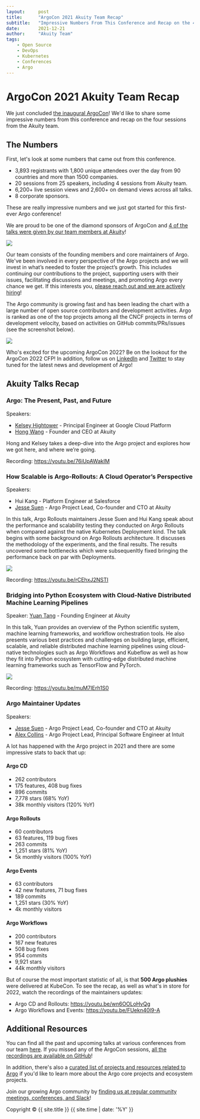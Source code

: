 ```yaml
---
layout:     post
title:      "ArgoCon 2021 Akuity Team Recap"
subtitle:   "Impressive Numbers From This Conference and Recap on the 4 Sessions From the Akuity Team"
date:       2021-12-21
author:     "Akuity Team"
tags:
    - Open Source
    - DevOps
    - Kubernetes
    - Conferences
    - Argo
---
```


# ArgoCon 2021 Akuity Team Recap

We just concluded [the inaugural ArgoCon](https://argoproj.github.io/argocon21/)! We'd like to share some impressive numbers from this conference and recap on the four sessions from the Akuity team.

## The Numbers

First, let's look at some numbers that came out from this conference.

* 3,893 registrants with 1,800 unique attendees over the day from 90 countries and more than 1500 companies.
* 20 sessions from 25 speakers, including 4 sessions from Akuity team.
* 6,200+ live session views and 2,600+ on demand views across all talks.
* 8 corporate sponsors.

These are really impressive numbers and we just got started for this first-ever Argo conference! 

We are proud to be one of the diamond sponsors of ArgoCon and [4 of the talks were given by our team members at Akuity](https://akuity.io/resources)!

![](https://i.imgur.com/etuK5UF.jpg)

Our team consists of the founding members and core maintainers of Argo. We've been involved in every perspective of the Argo projects and we will invest in what’s needed to foster the project’s growth. This includes continuing our contributions to the project, supporting users with their issues, facilitating discussions and meetings, and promoting Argo every chance we get. If this interests you, [please reach out and we are actively hiring](https://akuity.io/careers)!

The Argo community is growing fast and has been leading the chart with a large number of open source contributors and development activities. Argo is ranked as one of the top projects among all the CNCF projects in terms of development velocity, based on activities on GitHub commits/PRs/issues (see the screenshot below).

![](https://i.imgur.com/jOokULF.jpg)


Who's excited for the upcoming ArgoCon 2022? Be on the lookout for the ArgoCon 2022 CFP! In addition, follow us on [LinkedIn](https://www.linkedin.com/company/akuityio) and [Twitter](https://twitter.com/akuityio) to stay tuned for the latest news and development of Argo!

## Akuity Talks Recap


### Argo: The Present, Past, and Future

Speakers:
* [Kelsey Hightower](https://twitter.com/kelseyhightower) - Principal Engineer at Google Cloud Platform
* [Hong Wang](https://www.linkedin.com/in/hwang8/) - Founder and CEO at Akuity

Hong and Kelsey takes a deep-dive into the Argo project and explores how we got here, and where we’re going.

Recording: https://youtu.be/76iUpAWakIM

### How Scalable is Argo-Rollouts: A Cloud Operator’s Perspective

Speakers:
* Hui Kang - Platform Engineer at Salesforce
* [Jesse Suen](https://www.linkedin.com/in/jessesuen/) - Argo Project Lead, Co-founder and CTO at Akuity

In this talk, Argo Rollouts maintainers Jesse Suen and Hui Kang speak about the performance and scalability testing they conducted on Argo Rollouts when compared against the native Kubernetes Deployment kind. The talk begins with some background on Argo Rollouts architecture. It discusses the methodology of the experiments, and the final results. The results uncovered some bottlenecks which were subsequenltly fixed bringing the performance back on par with Deployments.

![](https://i.imgur.com/jYRPtf5.png)

Recording: https://youtu.be/rCEhxJ2NSTI

### Bridging into Python Ecosystem with Cloud-Native Distributed Machine Learning Pipelines

Speaker: [Yuan Tang](https://terrytangyuan.github.io/about/) - Founding Engineer at Akuity

In this talk, Yuan provides an overview of the Python scientific system, machine learning frameworks, and workflow orchestration tools. He also presents various best practices and challenges on building large, efficient, scalable, and reliable distributed machine learning pipelines using cloud-native technologies such as Argo Workflows and Kubeflow as well as how they fit into Python ecosystem with cutting-edge distributed machine learning frameworks such as TensorFlow and PyTorch.

![](https://i.imgur.com/VoXuJ6P.png)

Recording: https://youtu.be/muM7IErh1S0

### Argo Maintainer Updates

Speakers:
* [Jesse Suen](https://www.linkedin.com/in/jessesuen/) - Argo Project Lead, Co-founder and CTO at Akuity
* [Alex Collins](https://www.linkedin.com/in/alexecollins/) - Argo Project Lead, Principal Software Engineer at Intuit

A lot has happened with the Argo project in 2021 and there are some impressive stats to back that up:

#### Argo CD
* 262 contributors
* 175 features, 408 bug fixes
* 896 commits
* 7,778 stars (68% YoY)
* 38k monthly visitors (120% YoY)

#### Argo Rollouts
* 60 contributors
* 63 features, 119 bug fixes
* 263 commits
* 1,251 stars (81% YoY)
* 5k monthly visitors (100% YoY)

#### Argo Events
* 63 contributors
* 42 new features, 71 bug fixes
* 189 commits
* 1,251 stars (30% YoY)
* 4k monthly visitors

#### Argo Workflows
* 200 contributors
* 167 new features
* 508 bug fixes
* 954 commits
* 9,921 stars
* 44k monthly visitors

But of course the most important statistic of all, is that **500 Argo plushies** were delivered at KubeCon. To see the recap, as well as what's in store for 2022, watch the recordings of the maintainers updates:

* Argo CD and Rollouts: https://youtu.be/wn6OOLoHvQg
* Argo Workflows and Events: https://youtu.be/FUekn40l9-A

## Additional Resources

You can find all the past and upcoming talks at various conferences from our team [here](https://akuity.io/resources). If you missed any of the ArgoCon sessions, [all the recordings are available on GitHub](https://www.youtube.com/playlist?list=PLGHfqDpnXFXKwNGO_8usFuTO-rIHNyefC)!

In addition, there's also a [curated list of projects and resources related to Argo](https://github.com/terrytangyuan/awesome-argo) if you'd like to learn more about the Argo core projects and ecosystem projects.

Join our growing Argo community by [finding us at regular community meetings, conferences, and Slack](https://github.com/terrytangyuan/awesome-argo#community)!

<p class="copyright text-muted">
	Copyright &copy; {{ site.title }} {{ site.time | date: '%Y' }}
</p>

